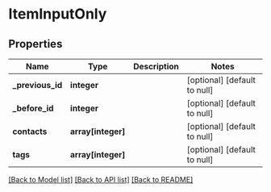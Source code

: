 # ItemInputOnly

## Properties
Name | Type | Description | Notes
------------ | ------------- | ------------- | -------------
**_previous_id** | **integer** |  | [optional] [default to null]
**_before_id** | **integer** |  | [optional] [default to null]
**contacts** | **array[integer]** |  | [optional] [default to null]
**tags** | **array[integer]** |  | [optional] [default to null]

[[Back to Model list]](../README.md#documentation-for-models) [[Back to API list]](../README.md#documentation-for-api-endpoints) [[Back to README]](../README.md)


